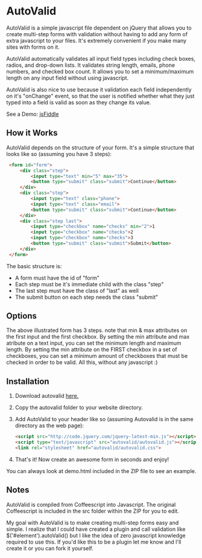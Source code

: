 AutoValid
==========
AutoValid is a simple javascript file dependent on jQuery that allows you to create multi-step forms with validation without having to add any form of extra javascript to your files. It's extremely convenient if you make many sites with forms on it.

AutoValid automatically validates all input field types including check boxes, radios, and drop-down lists. It validates string length, emails, phone numbers, and checked box count. It allows you to set a minimum/maximum length on any input field without using javascript.

AutoValid is also nice to use because it validation each field independently on it's "onChange" event, so that the user is notified whether what they just typed into a field is valid as soon as they change its value.

See a Demo: [jsFiddle](http://jsfiddle.net/gh/get/jquery/1.7.2/coopermaruyama/autovalid/tree/master/Demo/ "AutoValid Demo")

How it Works
-------------
AutoValid depends on the structure of your form. It's a simple structure that looks like so (assuming you have 3 steps):

   ```html
	<form id="form">
		<div class="step">
			<input type="text" min="5" max="35">
			<button type="submit" class="submit">Continue</button>
		</div>  
		<div class="step">  
			<input type="text" class="phone">  
			<input type="text" class="email">  
			<button type="submit" class="submit">Continue</button>  
		</div>  
		<div class="step last">  
			<input type="checkbox" name="checks" min="2">1  
			<input type="checkbox" name="checks">2  
			<input type="checkbox" name="checks">3  
			<button type="submit" class="submit">Submit</button>  
		</div>  
	</form>
   ```

The basic structure is:
- A form must have the id of "form"
- Each step must be it's immediate child with the class "step"
- The last step must have the class of "last" as well
- The submit button on each step needs the class "submit"

Options
---------
The above illustrated form has 3 steps. note that min & max attributes on the first input and the first checkbox. By setting the min attribute and max atribute on a text input, you can set the minimum length and maximum length. By setting the min attribute on the FIRST checkbox in a set of checkboxes, you can set a minimum amount of checkboxes that must be checked in order to be valid. All this, without any javascript :)

Installation
---------------
1. Download autovalid [here.](https://github.com/coopermaruyama/autovalid/zipball/master "AutoValid")
2. Copy the autovalid folder to your website directory.
3. Add AutoValid to your header like so (assuming Autovalid is in the same directory as the web page):

	 ```html
	 <script src="http://code.jquery.com/jquery-latest-min.js"></script>  
	 <script type="text/javascript" src="autovalid/autovalid.js"></script>  
	 <link rel="stylesheet" href="autovalid/autovalid.css">
	 ```
4. That's it! Now create an awesome form in seconds and enjoy!

You can always look at demo.html included in the ZIP file to see an example.

Notes
----------
AutoValid is compiled from Coffeescript into Javascript. The original Coffeescript is included in the src folder within the ZIP for you to edit.

My goal with AutoValid is to make creating multi-step forms easy and simple. I realize that I could have created a plugin and call validation like $('#element').autoValid() but I like the idea of zero javascript knowledge required to use this. If you'd like this to be a plugin let me know and I'll create it or you can fork it yourself.